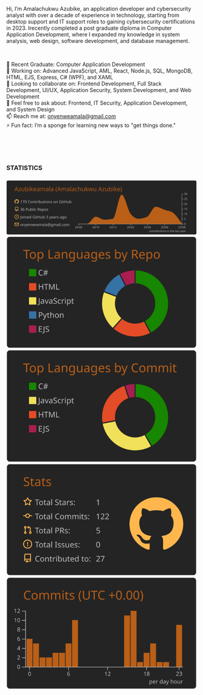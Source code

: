 Hi, I’m Amalachukwu Azubike, an application developer and cybersecurity analyst with over a decade of experience in technology, starting from desktop support and IT support roles to gaining cybersecurity certifications in 2023. Irecently completed a post graduate diploma in Computer Application Development, where I expanded my knowledge in system analysis, web design, software development, and database management.

<br>

🔭 Recent Graduate: Computer Application Development  
🌱 Working on: Advanced JavaScript, AML, React, Node.js, SQL, MongoDB, HTML, EJS, Express, C# (WPF), and XAML  
👯 Looking to collaborate on: Frontend Development, Full Stack Development, UI/UX, Application Security, System Development, and Web Development  
💬 Feel free to ask about: Frontend, IT Security, Application Development, and System Design  
📫 Reach me at: onyenweamala@gmail.com  
⚡ Fun fact: I’m a sponge for learning new ways to "get things done."

<br>
<br>
<br>
<h3>STATISTICS<h3>

[![](https://raw.githubusercontent.com/Azubikeamala/azubikeamala/master/profile-summary-card-output/darcula/0-profile-details.svg)](https://github.com/vn7n24fzkq/github-profile-summary-cards)
[![](https://raw.githubusercontent.com/Azubikeamala/azubikeamala/master/profile-summary-card-output/darcula/1-repos-per-language.svg)](https://github.com/vn7n24fzkq/github-profile-summary-cards) [![](https://raw.githubusercontent.com/Azubikeamala/azubikeamala/master/profile-summary-card-output/darcula/2-most-commit-language.svg)](https://github.com/vn7n24fzkq/github-profile-summary-cards)
[![](https://raw.githubusercontent.com/Azubikeamala/azubikeamala/master/profile-summary-card-output/darcula/3-stats.svg)](https://github.com/vn7n24fzkq/github-profile-summary-cards) [![](https://raw.githubusercontent.com/Azubikeamala/azubikeamala/master/profile-summary-card-output/darcula/4-productive-time.svg)](https://github.com/vn7n24fzkq/github-profile-summary-cards)

